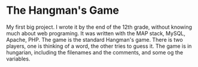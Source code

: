 # The Hangman's Game
My first big project. I wrote it by the end of the 12th grade, without knowing much about web programing. It was written with the MAP stack, MySQL, Apache, PHP.
The game is the standard Hangman's game. There is two players, one is thinking of a word, the other tries to guess it. The game is in hungarian, including the filenames and the comments, and some og the variables.
